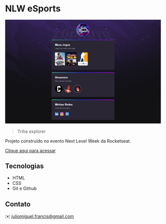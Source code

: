 # NLW eSports

![preview](preview.png)

> Triha explorer

Projeto construído no evento Next Level Week da Rocketseat.

[Clique aqui para acessar](https://jm-franciscatto.github.io/nlw-esports-explorer-project/)

## Tecnologias

- HTML
- CSS
- Git e Github

## Contato

✉️ juliomiguel.francis@gmail.com